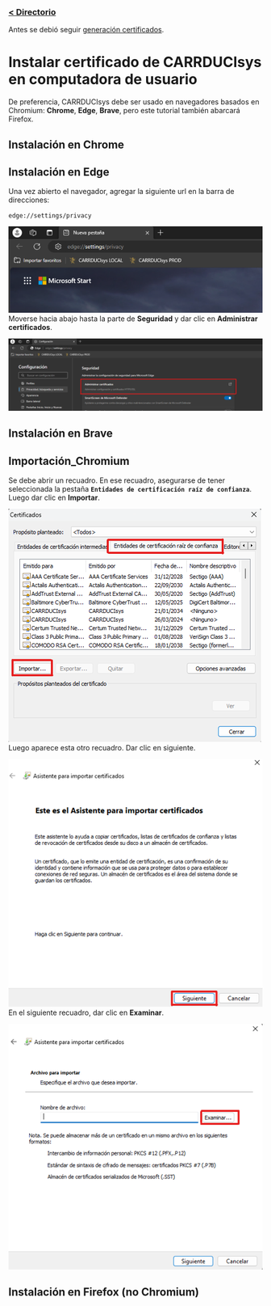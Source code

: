 ### [< Directorio](../directorio.md)

Antes se debió seguir [generación certificados](./1-generacion-certificados.md).
# Instalar certificado de CARRDUCIsys en computadora de usuario
De preferencia, CARRDUCIsys debe ser usado en navegadores basados en Chromium: **Chrome**, **Edge**, **Brave**, pero este tutorial también abarcará Firefox.
## Instalación en Chrome
## Instalación en Edge
Una vez abierto el navegador, agregar la siguiente url en la barra de direcciones:
```
edge://settings/privacy
```

![](../assets/imagenes/certificado_edge_config.png)
Moverse hacia abajo hasta la parte de **Seguridad** y dar clic en **Administrar certificados**.

![](../assets/imagenes/certificado_edge_abrir.png)
[](#Importación_Chromium)
## Instalación en Brave





















## Importación_Chromium
Se debe abrir un recuadro. En ese recuadro, asegurarse de tener seleccionada la pestaña **`Entidades de certificación raíz de confianza`**. Luego dar clic en **Importar**. 

![](../assets/imagenes/certificado_edge_panel_importar.png)
Luego aparece esta otro recuadro. Dar clic en siguiente.

![](../assets/imagenes/certificado_edge_siguiente.png)
En el siguiente recuadro, dar clic en **Examinar**.

![](../assets/imagenes/certificado_edge_panel_examinar.png)
## Instalación en Firefox (no Chromium)

